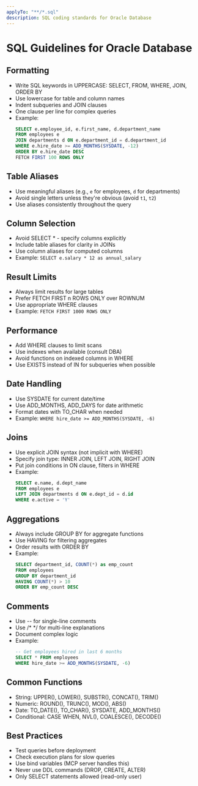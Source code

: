 ```yaml
---
applyTo: "**/*.sql"
description: SQL coding standards for Oracle Database
---
```


# SQL Guidelines for Oracle Database

## Formatting
- Write SQL keywords in UPPERCASE: SELECT, FROM, WHERE, JOIN, ORDER BY
- Use lowercase for table and column names
- Indent subqueries and JOIN clauses
- One clause per line for complex queries
- Example:
  ```sql
  SELECT e.employee_id, e.first_name, d.department_name
  FROM employees e
  JOIN departments d ON e.department_id = d.department_id
  WHERE e.hire_date >= ADD_MONTHS(SYSDATE, -12)
  ORDER BY e.hire_date DESC
  FETCH FIRST 100 ROWS ONLY
  ```

## Table Aliases
- Use meaningful aliases (e.g., `e` for employees, `d` for departments)
- Avoid single letters unless they're obvious (avoid `t1`, `t2`)
- Use aliases consistently throughout the query

## Column Selection
- Avoid SELECT * - specify columns explicitly
- Include table aliases for clarity in JOINs
- Use column aliases for computed columns
- Example: `SELECT e.salary * 12 as annual_salary`

## Result Limits
- Always limit results for large tables
- Prefer FETCH FIRST n ROWS ONLY over ROWNUM
- Use appropriate WHERE clauses
- Example: `FETCH FIRST 1000 ROWS ONLY`

## Performance
- Add WHERE clauses to limit scans
- Use indexes when available (consult DBA)
- Avoid functions on indexed columns in WHERE
- Use EXISTS instead of IN for subqueries when possible

## Date Handling
- Use SYSDATE for current date/time
- Use ADD_MONTHS, ADD_DAYS for date arithmetic
- Format dates with TO_CHAR when needed
- Example: `WHERE hire_date >= ADD_MONTHS(SYSDATE, -6)`

## Joins
- Use explicit JOIN syntax (not implicit with WHERE)
- Specify join type: INNER JOIN, LEFT JOIN, RIGHT JOIN
- Put join conditions in ON clause, filters in WHERE
- Example:
  ```sql
  SELECT e.name, d.dept_name
  FROM employees e
  LEFT JOIN departments d ON e.dept_id = d.id
  WHERE e.active = 'Y'
  ```

## Aggregations
- Always include GROUP BY for aggregate functions
- Use HAVING for filtering aggregates
- Order results with ORDER BY
- Example:
  ```sql
  SELECT department_id, COUNT(*) as emp_count
  FROM employees
  GROUP BY department_id
  HAVING COUNT(*) > 10
  ORDER BY emp_count DESC
  ```

## Comments
- Use -- for single-line comments
- Use /* */ for multi-line explanations
- Document complex logic
- Example:
  ```sql
  -- Get employees hired in last 6 months
  SELECT * FROM employees
  WHERE hire_date >= ADD_MONTHS(SYSDATE, -6)
  ```

## Common Functions
- String: UPPER(), LOWER(), SUBSTR(), CONCAT(), TRIM()
- Numeric: ROUND(), TRUNC(), MOD(), ABS()
- Date: TO_DATE(), TO_CHAR(), SYSDATE, ADD_MONTHS()
- Conditional: CASE WHEN, NVL(), COALESCE(), DECODE()

## Best Practices
- Test queries before deployment
- Check execution plans for slow queries
- Use bind variables (MCP server handles this)
- Never use DDL commands (DROP, CREATE, ALTER)
- Only SELECT statements allowed (read-only user)
